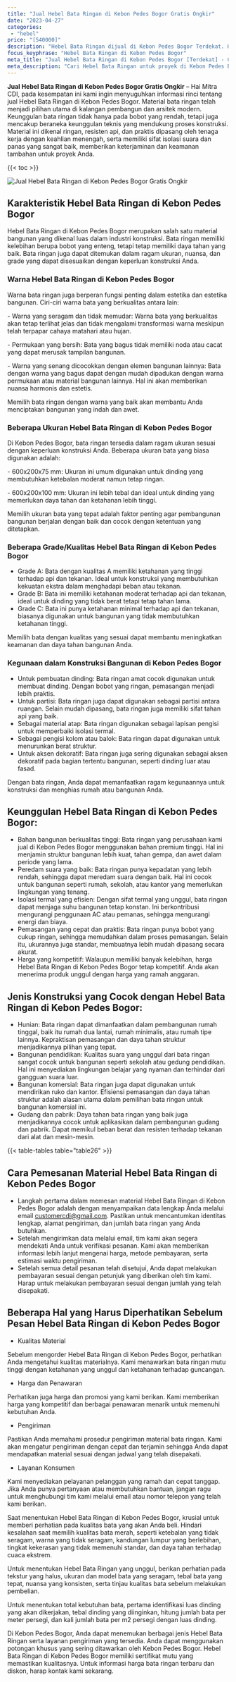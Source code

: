 ```yaml
---
title: "Jual Hebel Bata Ringan di Kebon Pedes Bogor Gratis Ongkir"
date: "2023-04-27"
categories:
 - "hebel"
price: "[540000]"
description: "Hebel Bata Ringan dijual di Kebon Pedes Bogor Terdekat. Hebel Bata Ringan ini sering dipakai dalam proyek pembangunan sebagai bahan bangunan yang tahan lama dan awet. Hubungi kami untuk informasi lebih lanjut."
focus_keyphrase: "Hebel Bata Ringan di Kebon Pedes Bogor"
meta_title: "Jual Hebel Bata Ringan di Kebon Pedes Bogor [Terdekat] - CDI"
meta_description: "Cari Hebel Bata Ringan untuk proyek di Kebon Pedes Bogor? Kami menawarkan Hebel Bata Ringan berkualitas untuk material dinding. Segera dapatkan penawaran terbaik."
---
```


**Jual Hebel Bata Ringan di Kebon Pedes Bogor Gratis Ongkir** – Hai Mitra CDI, pada kesempatan ini kami ingin menyuguhkan informasi rinci tentang jual Hebel Bata Ringan di Kebon Pedes Bogor. Material bata ringan telah menjadi pilihan utama di kalangan pembangun dan arsitek modern. Keunggulan bata ringan tidak hanya pada bobot yang rendah, tetapi juga mencakup beraneka keunggulan teknis yang mendukung proses konstruksi. Material ini dikenal ringan, resisten api, dan praktis dipasang oleh tenaga kerja dengan keahlian menengah, serta memiliki sifat isolasi suara dan panas yang sangat baik, memberikan keterjaminan dan keamanan tambahan untuk proyek Anda.

{{< toc >}}

![Jual Hebel Bata Ringan di Kebon Pedes Bogor Gratis Ongkir](/images/hebel/hebel-bataringan-16.jpg)

## Karakteristik Hebel Bata Ringan di Kebon Pedes Bogor

Hebel Bata Ringan di Kebon Pedes Bogor merupakan salah satu material bangunan yang dikenal luas dalam industri konstruksi. Bata ringan memiliki kelebihan berupa bobot yang enteng, tetapi tetap memiliki daya tahan yang baik. Bata ringan juga dapat ditemukan dalam ragam ukuran, nuansa, dan grade yang dapat disesuaikan dengan keperluan konstruksi Anda.

### Warna Hebel Bata Ringan di Kebon Pedes Bogor

Warna bata ringan juga berperan fungsi penting dalam estetika dan estetika bangunan. Ciri-ciri warna bata yang berkualitas antara lain:

\- Warna yang seragam dan tidak memudar: Warna bata yang berkualitas akan tetap terlihat jelas dan tidak mengalami transformasi warna meskipun telah terpapar cahaya matahari atau hujan.

\- Permukaan yang bersih: Bata yang bagus tidak memiliki noda atau cacat yang dapat merusak tampilan bangunan.

\- Warna yang senang dicocokkan dengan elemen bangunan lainnya: Bata dengan warna yang bagus dapat dengan mudah dipadukan dengan warna permukaan atau material bangunan lainnya. Hal ini akan memberikan nuansa harmonis dan estetis.

Memilih bata ringan dengan warna yang baik akan membantu Anda menciptakan bangunan yang indah dan awet.

### Beberapa Ukuran Hebel Bata Ringan di Kebon Pedes Bogor

Di Kebon Pedes Bogor, bata ringan tersedia dalam ragam ukuran sesuai dengan keperluan konstruksi Anda. Beberapa ukuran bata yang biasa digunakan adalah:

\- 600x200x75 mm: Ukuran ini umum digunakan untuk dinding yang membutuhkan ketebalan moderat namun tetap ringan.

\- 600x200x100 mm: Ukuran ini lebih tebal dan ideal untuk dinding yang memerlukan daya tahan dan ketahanan lebih tinggi.

Memilih ukuran bata yang tepat adalah faktor penting agar pembangunan bangunan berjalan dengan baik dan cocok dengan ketentuan yang ditetapkan.

### Beberapa Grade/Kualitas Hebel Bata Ringan di Kebon Pedes Bogor

*   Grade A: Bata dengan kualitas A memiliki ketahanan yang tinggi terhadap api dan tekanan. Ideal untuk konstruksi yang membutuhkan kekuatan ekstra dalam menghadapi beban atau tekanan.
*   Grade B: Bata ini memiliki ketahanan moderat terhadap api dan tekanan, ideal untuk dinding yang tidak berat tetapi tetap tahan lama.
*   Grade C: Bata ini punya ketahanan minimal terhadap api dan tekanan, biasanya digunakan untuk bangunan yang tidak membutuhkan ketahanan tinggi.

Memilih bata dengan kualitas yang sesuai dapat membantu meningkatkan keamanan dan daya tahan bangunan Anda.

### Kegunaan dalam Konstruksi Bangunan di Kebon Pedes Bogor

*   Untuk pembuatan dinding: Bata ringan amat cocok digunakan untuk membuat dinding. Dengan bobot yang ringan, pemasangan menjadi lebih praktis.
*   Untuk partisi: Bata ringan juga dapat digunakan sebagai partisi antara ruangan. Selain mudah dipasang, bata ringan juga memiliki sifat tahan api yang baik.
*   Sebagai material atap: Bata ringan digunakan sebagai lapisan pengisi untuk memperbaiki isolasi termal.
*   Sebagai pengisi kolom atau balok: Bata ringan dapat digunakan untuk menurunkan berat struktur.
*   Untuk aksen dekoratif: Bata ringan juga sering digunakan sebagai aksen dekoratif pada bagian tertentu bangunan, seperti dinding luar atau fasad.

Dengan bata ringan, Anda dapat memanfaatkan ragam kegunaannya untuk konstruksi dan menghias rumah atau bangunan Anda.

## Keunggulan Hebel Bata Ringan di Kebon Pedes Bogor:

*   Bahan bangunan berkualitas tinggi: Bata ringan yang perusahaan kami jual di Kebon Pedes Bogor menggunakan bahan premium tinggi. Hal ini menjamin struktur bangunan lebih kuat, tahan gempa, dan awet dalam periode yang lama.
*   Peredam suara yang baik: Bata ringan punya kepadatan yang lebih rendah, sehingga dapat meredam suara dengan baik. Hal ini cocok untuk bangunan seperti rumah, sekolah, atau kantor yang memerlukan lingkungan yang tenang.
*   Isolasi termal yang efisien: Dengan sifat termal yang unggul, bata ringan dapat menjaga suhu bangunan tetap konstan. Ini berkontribusi mengurangi penggunaan AC atau pemanas, sehingga mengurangi energi dan biaya.
*   Pemasangan yang cepat dan praktis: Bata ringan punya bobot yang cukup ringan, sehingga memudahkan dalam proses pemasangan. Selain itu, ukurannya juga standar, membuatnya lebih mudah dipasang secara akurat.
*   Harga yang kompetitif: Walaupun memiliki banyak kelebihan, harga Hebel Bata Ringan di Kebon Pedes Bogor tetap kompetitif. Anda akan menerima produk unggul dengan harga yang ramah anggaran.

## Jenis Konstruksi yang Cocok dengan Hebel Bata Ringan di Kebon Pedes Bogor:

*   Hunian: Bata ringan dapat dimanfaatkan dalam pembangunan rumah tinggal, baik itu rumah dua lantai, rumah minimalis, atau rumah tipe lainnya. Kepraktisan pemasangan dan daya tahan struktur menjadikannya pilihan yang tepat.
*   Bangunan pendidikan: Kualitas suara yang unggul dari bata ringan sangat cocok untuk bangunan seperti sekolah atau gedung pendidikan. Hal ini menyediakan lingkungan belajar yang nyaman dan terhindar dari gangguan suara luar.
*   Bangunan komersial: Bata ringan juga dapat digunakan untuk mendirikan ruko dan kantor. Efisiensi pemasangan dan daya tahan struktur adalah alasan utama dalam pemilihan bata ringan untuk bangunan komersial ini.
*   Gudang dan pabrik: Daya tahan bata ringan yang baik juga menjadikannya cocok untuk aplikasikan dalam pembangunan gudang dan pabrik. Dapat memikul beban berat dan resisten terhadap tekanan dari alat dan mesin-mesin.

{{< table-tables table="table26" >}}

## Cara Pemesanan Material Hebel Bata Ringan di Kebon Pedes Bogor

*   Langkah pertama dalam memesan material Hebel Bata Ringan di Kebon Pedes Bogor adalah dengan menyampaikan data lengkap Anda melalui email customercdi@gmail.com. Pastikan untuk mencantumkan identitas lengkap, alamat pengiriman, dan jumlah bata ringan yang Anda butuhkan.
*   Setelah mengirimkan data melalui email, tim kami akan segera mendekati Anda untuk verifikasi pesanan. Kami akan memberikan informasi lebih lanjut mengenai harga, metode pembayaran, serta estimasi waktu pengiriman.
*   Setelah semua detail pesanan telah disetujui, Anda dapat melakukan pembayaran sesuai dengan petunjuk yang diberikan oleh tim kami. Harap untuk melakukan pembayaran sesuai dengan jumlah yang telah disepakati.

## Beberapa Hal yang Harus Diperhatikan Sebelum Pesan Hebel Bata Ringan di Kebon Pedes Bogor

*   Kualitas Material

Sebelum mengorder Hebel Bata Ringan di Kebon Pedes Bogor, perhatikan Anda mengetahui kualitas materialnya. Kami menawarkan bata ringan mutu tinggi dengan ketahanan yang unggul dan ketahanan terhadap guncangan.
*   Harga dan Penawaran

Perhatikan juga harga dan promosi yang kami berikan. Kami memberikan harga yang kompetitif dan berbagai penawaran menarik untuk memenuhi kebutuhan Anda.
*   Pengiriman

Pastikan Anda memahami prosedur pengiriman material bata ringan. Kami akan mengatur pengiriman dengan cepat dan terjamin sehingga Anda dapat mendapatkan material sesuai dengan jadwal yang telah disepakati.
*   Layanan Konsumen

Kami menyediakan pelayanan pelanggan yang ramah dan cepat tanggap. Jika Anda punya pertanyaan atau membutuhkan bantuan, jangan ragu untuk menghubungi tim kami melalui email atau nomor telepon yang telah kami berikan.

Saat menentukan Hebel Bata Ringan di Kebon Pedes Bogor, krusial untuk memberi perhatian pada kualitas bata yang akan Anda beli. Hindari kesalahan saat memilih kualitas bata merah, seperti ketebalan yang tidak seragam, warna yang tidak seragam, kandungan lumpur yang berlebihan, tingkat kekerasan yang tidak memenuhi standar, dan daya tahan terhadap cuaca ekstrem.

Untuk menentukan Hebel Bata Ringan yang unggul, berikan perhatian pada tekstur yang halus, ukuran dan model bata yang seragam, tebal bata yang tepat, nuansa yang konsisten, serta tinjau kualitas bata sebelum melakukan pembelian.

Untuk menentukan total kebutuhan bata, pertama identifikasi luas dinding yang akan dikerjakan, tebal dinding yang diinginkan, hitung jumlah bata per meter persegi, dan kali jumlah bata per m2 persegi dengan luas dinding.

Di Kebon Pedes Bogor, Anda dapat menemukan berbagai jenis Hebel Bata Ringan serta layanan pengiriman yang tersedia. Anda dapat menggunakan potongan khusus yang sering ditawarkan oleh Kebon Pedes Bogor. Hebel Bata Ringan di Kebon Pedes Bogor memiliki sertifikat mutu yang memastikan kualitasnya. Untuk informasi harga bata ringan terbaru dan diskon, harap kontak kami sekarang.